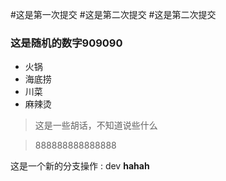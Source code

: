 #这是第一次提交
#这是第二次提交
#这是第二次提交
### 这是随机的数字909090

+ 火锅
+ 海底捞
+ 川菜
+ 麻辣烫

> 这是一些胡话，不知道说些什么

> 888888888888888 


这是一个新的分支操作 : dev
<b>hahah</b>
